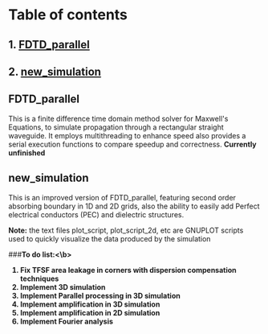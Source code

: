 # Table of contents
## 1. [FDTD_parallel](#FDTD_parallel)
## 2. [new_simulation](#new_simulation)

## FDTD_parallel <a name = "FDTD_parallel"></a>
This is a finite difference time domain method solver for Maxwell's Equations, to simulate propagation through a
rectangular straight waveguide. It employs multithreading to enhance speed also provides a serial execution functions
to compare speedup and correctness.
<b>Currently unfinished</b>

## new_simulation <a name = "new_simulation"></a>
This is an improved version of FDTD_parallel, featuring second order absorbing boundary in 1D and 2D grids, also
the ability to easily add Perfect electrical conductors (PEC) and dielectric structures.

<b>Note:</b> the text files plot_script, plot_script_2d, etc are GNUPLOT scripts used to quickly visualize the data
produced by the simulation

###<b>To do list:<\b>
1. Fix TFSF area leakage in corners with dispersion compensation techniques
2. Implement 3D simulation
3. Implement Parallel processing in 3D simulation
4. Implement amplification in 3D simulation
5. Implement amplification in 2D simulation
6. Implement Fourier analysis
